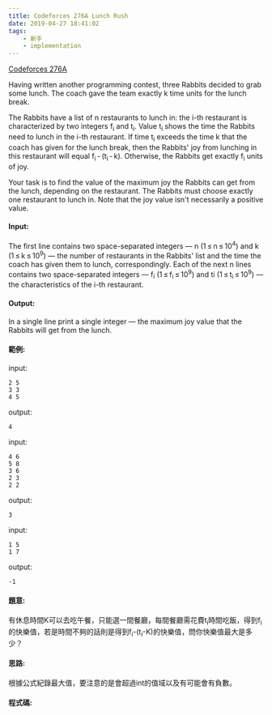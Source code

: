 ```yaml
---
title: Codeforces 276A Lunch Rush
date: 2019-04-27 18:41:02
tags:
    - 新手
    - implementation
---
```

[Codeforces 276A](https://codeforces.com/problemset/problem/276/A)
<!-- more -->
Having written another programming contest, three Rabbits decided to grab some lunch. The coach gave the team exactly k time units for the lunch break.

The Rabbits have a list of n restaurants to lunch in: the i-th restaurant is characterized by two integers f<sub>i</sub> and t<sub>i</sub>. Value t<sub>i</sub> shows the time the Rabbits need to lunch in the i-th restaurant. If time t<sub>i</sub> exceeds the time k that the coach has given for the lunch break, then the Rabbits' joy from lunching in this restaurant will equal f<sub>i</sub> - (t<sub>i</sub> - k). Otherwise, the Rabbits get exactly f<sub>i</sub> units of joy.

Your task is to find the value of the maximum joy the Rabbits can get from the lunch, depending on the restaurant. The Rabbits must choose exactly one restaurant to lunch in. Note that the joy value isn't necessarily a positive value. 

#### Input:
The first line contains two space-separated integers — n (1 ≤ n ≤ 10<sup>4</sup>) and k (1 ≤ k ≤ 10<sup>9</sup>) — the number of restaurants in the Rabbits' list and the time the coach has given them to lunch, correspondingly. Each of the next n lines contains two space-separated integers — f<sub>i</sub> (1 ≤ f<sub>i</sub> ≤ 10<sup>9</sup>) and ti (1 ≤ t<sub>i</sub> ≤ 10<sup>9</sup>) — the characteristics of the i-th restaurant.

#### Output:
In a single line print a single integer — the maximum joy value that the Rabbits will get from the lunch. 

#### 範例:
input:
```
2 5
3 3
4 5
```
output:
```
4
```
input:
```
4 6
5 8
3 6
2 3
2 2
```
output:
```
3
```
input:
```
1 5
1 7
```
output:
```
-1
```

#### 題意:
有休息時間K可以去吃午餐，只能選一間餐廳，每間餐廳需花費t<sub>i</sub>時間吃飯，得到f<sub>i</sub>的快樂值，若是時間不夠的話則是得到f<sub>i</sub>-(t<sub>i</sub>-K)的快樂值，問你快樂值最大是多少？

#### 思路:
根據公式紀錄最大值，要注意的是會超過int的值域以及有可能會有負數。

#### 程式碼:
<script src="https://gist.github.com/Daviswww/912deec3e5ca92ecb803eaa07b4b6fef.js"></script>
